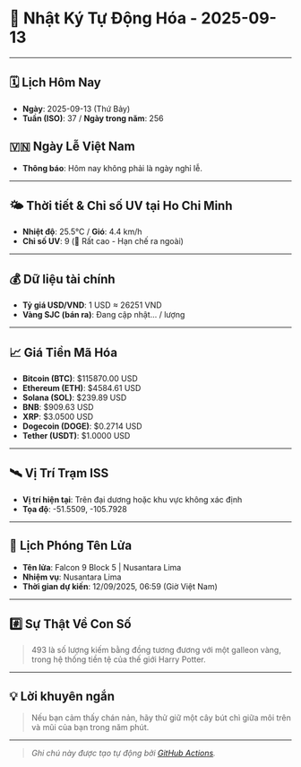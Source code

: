# 🚀 Nhật Ký Tự Động Hóa - 2025-09-13

---
<!-- CALENDAR-MODULE -->
## 🗓️ Lịch Hôm Nay
- **Ngày**: 2025-09-13 (Thứ Bảy)
- **Tuần (ISO)**: 37 / **Ngày trong năm**: 256

<!-- HOLIDAY-MODULE -->
## 🇻🇳 Ngày Lễ Việt Nam
- **Thông báo**: Hôm nay không phải là ngày nghỉ lễ.

---
<!-- WEATHER-UV-MODULE -->
## 🌤️ Thời tiết & Chỉ số UV tại Ho Chi Minh
- **Nhiệt độ**: 25.5°C / **Gió**: 4.4 km/h
- **Chỉ số UV**: 9 (🔴 Rất cao - Hạn chế ra ngoài)

---
<!-- FINANCE-MODULE -->
## 💰 Dữ liệu tài chính
- **Tỷ giá USD/VND**: 1 USD ≈ 26251 VND
- **Vàng SJC (bán ra)**: Đang cập nhật... / lượng

---
<!-- CRYPTO-MODULE -->
## 📈 Giá Tiền Mã Hóa
- **Bitcoin (BTC)**: $115870.00 USD
- **Ethereum (ETH)**: $4584.61 USD
- **Solana (SOL)**: $239.89 USD
- **BNB**: $909.63 USD
- **XRP**: $3.0500 USD
- **Dogecoin (DOGE)**: $0.2714 USD
- **Tether (USDT)**: $1.0000 USD

---
<!-- ISS-MODULE -->
## 🛰️ Vị Trí Trạm ISS
- **Vị trí hiện tại**: Trên đại dương hoặc khu vực không xác định
- **Tọa độ**: -51.5509, -105.7928

---
<!-- LAUNCH-MODULE -->
## 🚀 Lịch Phóng Tên Lửa
- **Tên lửa**: Falcon 9 Block 5 | Nusantara Lima
- **Nhiệm vụ**: Nusantara Lima
- **Thời gian dự kiến**: 12/09/2025, 06:59 (Giờ Việt Nam)

---
<!-- NUMBERS-MODULE -->
## #️⃣ Sự Thật Về Con Số
> 493 là số lượng kiếm bằng đồng tương đương với một galleon vàng, trong hệ thống tiền tệ của thế giới Harry Potter.

---
<!-- ADVICE-MODULE -->
## 💡 Lời khuyên ngắn
> Nếu bạn cảm thấy chán nản, hãy thử giữ một cây bút chì giữa môi trên và mũi của bạn trong năm phút.

---
<!-- FOOTER-MODULE -->
> *Ghi chú này được tạo tự động bởi [GitHub Actions](https://github.com/features/actions).*
